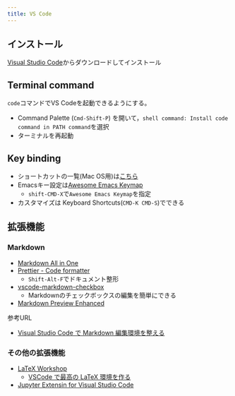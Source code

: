 ```yaml
---
title: VS Code
---
```


## インストール

[Visual Studio Code](https://code.visualstudio.com/download)からダウンロードしてインストール

## Terminal command

`code`コマンドでVS Codeを起動できるようにする。

- Command Palette (`Cmd-Shift-P`) を開いて，`shell command: Install code command in PATH command`を選択
- ターミナルを再起動

## Key binding

- ショートカットの一覧(Mac OS用)は[こちら](https://code.visualstudio.com/shortcuts/keyboard-shortcuts-macos.pdf)
- Emacsキー設定は[Awesome Emacs Keymap](https://marketplace.visualstudio.com/items?itemName=tuttieee.emacs-mcx)
    - `shift-CMD-X`で`Awesome Emacs Keymap`を指定
- カスタマイズは Keyboard Shortcuts(`CMD-K CMD-S`)でできる


## 拡張機能

### Markdown

- [Markdown All in One](https://marketplace.visualstudio.com/items?itemName=yzhang.markdown-all-in-one)
- [Prettier - Code formatter](https://marketplace.visualstudio.com/items?itemName=esbenp.prettier-vscode)
    - `Shift-Alt-F`でドキュメント整形
- [vscode-markdown-checkbox](https://github.com/PKief/vscode-markdown-checkbox)
    - Markdownのチェックボックスの編集を簡単にできる
- [Markdown Preview Enhanced](https://marketplace.visualstudio.com/items?itemName=shd101wyy.markdown-preview-enhanced)

参考URL

- [Visual Studio Code で Markdown 編集環境を整える
](https://qiita.com/kumapo0313/items/a59df3d74a7eaaaf3137)

### その他の拡張機能

- [LaTeX Workshop](https://marketplace.visualstudio.com/items?itemName=James-Yu.latex-workshop)
    - [VSCode で最高の LaTeX 環境を作る](https://qiita.com/rainbartown/items/d7718f12d71e688f3573)
- [Jupyter Extensin for Visual Studio Code](https://marketplace.visualstudio.com/items?itemName=ms-toolsai.jupyter)

